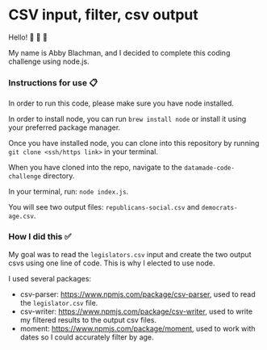 # CSV input, filter, csv output

Hello!  👋 👋 👋

My name is Abby Blachman, and I decided to complete this coding challenge using node.js. 

### Instructions for use 📋

In order to run this code, please make sure you have node installed. 

In order to install node, you can run `brew install node` or install it using your preferred package manager. 

Once you have installed node, you can clone into this repository by running `git clone <ssh/https link>` in your terminal. 

When you have cloned into the repo, navigate to the `datamade-code-challenge` directory. 

In your terminal, run: `node index.js`. 

You will see two output files: `republicans-social.csv` and `democrats-age.csv`.

### How I did this ✅ 

My goal was to read the  `legislators.csv` input and create the two output csvs using one line of code. This is why I elected to use node. 

I used several packages: 
- csv-parser: https://www.npmjs.com/package/csv-parser, used to read the `legislator.csv` file. 
- csv-writer: https://www.npmjs.com/package/csv-writer, used to write my filtered results to the output csv files. 
- moment: https://www.npmjs.com/package/moment, used to work with dates so I could accurately filter by age.

